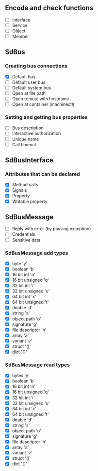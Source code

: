 ## Encode and check functions

- [ ] Interface
- [ ] Service
- [ ] Object
- [ ] Member

## SdBus

### Creating bus connections

- [X] Default bus
- [ ] Default user bus
- [ ] Default system bus
- [ ] Open at file path
- [ ] Open remote with hostname
- [ ] Open at container (machinectl)

### Setting and getting bus properties

- [ ] Bus description
- [ ] Interactive authorization
- [ ] Unique name
- [ ] Call timeout

## SdBusInterface

### Attributes that can be declared

- [X] Method calls
- [X] Signals
- [X] Property
- [X] Writable property

## SdBusMessage
- [ ] Reply with error (by passing exception)
- [ ] Credentials
- [ ] Sensitive data

### SdBusMessage add types
- [X] byte 'y'
- [X] boolean 'b'
- [X] 16 bit int 'n'
- [X] 16 bit unsigned 'q'
- [X] 32 bit int 'i'
- [X] 32 bit unsigned 'u'
- [X] 64 bit int 'x'
- [X] 64 bit unsigned 't'
- [X] double 'd'
- [X] string 's'
- [X] object path 'o'
- [X] signature 'g'
- [X] file descriptor 'h'
- [X] array 'a'
- [X] variant 'v'
- [X] struct '()'
- [X] dict '{}'

### SdBusMessage read types
- [X] bytes 'y'
- [X] boolean 'b'
- [X] 16 bit int 'n'
- [X] 16 bit unsigned 'q'
- [X] 32 bit int 'i'
- [X] 32 bit unsigned 'u'
- [X] 64 bit int 'x'
- [X] 64 bit unsigned 't'
- [X] double 'd'
- [X] string 's'
- [X] object path 'o'
- [X] signature 'g'
- [X] file descriptor 'h'
- [X] array 'a'
- [X] variant 'v'
- [X] struct '()'
- [X] dict '{}'